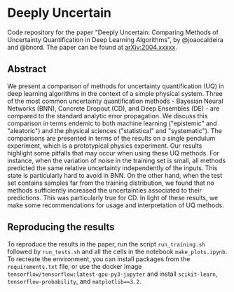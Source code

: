 # Deeply Uncertain

Code repository for the paper "Deeply Uncertain: Comparing Methods of Uncertainty Quantification in Deep Learning Algorithms", by @joaocaldeira and @bnord. The paper can be found at <a href="https://arxiv.org/abs/2004.xxxxx">arXiv:2004.xxxxx</a>.

## Abstract

We present a comparison of methods for uncertainty quantification (UQ) in deep learning algorithms in the context of a simple physical system. Three of the most common uncertainty quantification methods - Bayesian Neural Networks (BNN), Concrete Dropout (CD), and Deep Ensembles (DE) - are compared to the standard analytic error propagation. We discuss this comparison in terms endemic to both machine learning ("epistemic" and "aleatoric") and the physical sciences ("statistical" and "systematic"). The comparisons are presented in terms of the results on a single pendulum experiment, which is a prototypical physics experiment. Our results highlight some pitfalls that may occur when using these UQ methods. For instance, when the variation of noise in the training set is small, all methods predicted the same relative uncertainty independently of the inputs. This state is particularly hard to avoid in BNN. On the other hand, when the test set contains samples far from the training distribution, we found that no methods sufficiently increased the uncertainties associated to their predictions. This was particularly true for CD. In light of these results, we make some recommendations for usage and interpretation of UQ methods.

## Reproducing the results

To reproduce the results in the paper, run the script `run_training.sh` followed by `run_tests.sh` and all the cells in the notebook `make_plots.ipynb`. To recreate the environment, you can install packages from the `requirements.txt` file, or use the docker image `tensorflow/tensorflow:latest-gpu-py3-jupyter` and install `scikit-learn`, `tensorflow-probability`, and `matplotlib==3.2`.
